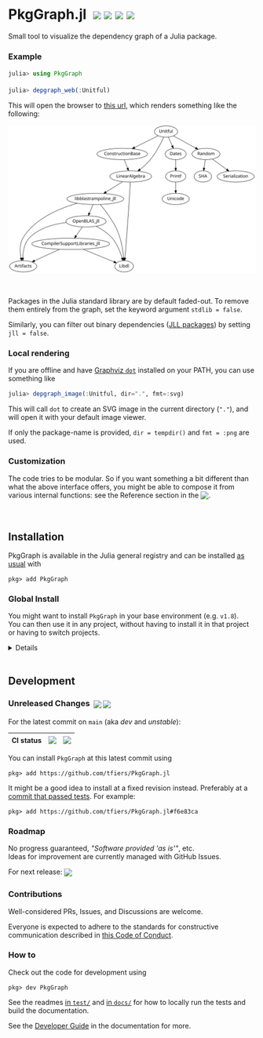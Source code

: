 
# PkgGraph.jl &nbsp;[![][latestimg]][latest] [![][docbadge]][docs] [![][chlog-img]][chlog] [![][devimg]](#development)

Small tool to visualize the dependency graph of a Julia package.


[latestimg]: https://img.shields.io/github/v/release/tfiers/PkgGraph.jl?label=Latest%20release
[latest]:    https://github.com/tfiers/PkgGraph.jl/releases/latest

[docbadge]: https://img.shields.io/badge/📕_Documentation-blue
[docs]: https://tfiers.github.io/PkgGraph.jl/

[chlog-img]: https://img.shields.io/badge/🕑_Changelog-gray
[chlog]: Changelog.md

[devimg]: https://img.shields.io/badge/⚒️_Development-gray


### Example

```julia
julia> using PkgGraph

julia> depgraph_web(:Unitful)
```
This will open the browser to [this url][dotlink], which renders something like the following:

<!-- See docs/script/update_imgs_and_url.jl -->
<img src="docs/img/Unitful-deps.svg"
     width=680
     alt="Dependency graph of Unitful, rendered with Graphviz dot">

<br>

Packages in the Julia standard library are by default faded-out.
To remove them entirely from the graph, set the keyword argument
`stdlib = false`.

Similarly, you can filter out binary dependencies ([JLL packages])
by setting `jll = false`.

[JLL packages]: https://docs.binarybuilder.org/stable/jll

[unitful]: https://github.com/PainterQubits/Unitful.jl
[dotlink]: https://dreampuf.github.io/GraphvizOnline/#digraph%20%7B%0A%20%20%20%20bgcolor%20%3D%20%22transparent%22%0A%20%20%20%20node%20%5Bfillcolor%3D%22white%22%2C%20fontcolor%3D%22black%22%2C%20color%3D%22black%22%5D%0A%20%20%20%20edge%20%5Bcolor%3D%22black%22%5D%0A%20%20%20%20node%20%5Bfontname%3D%22sans-serif%22%2C%20style%3D%22filled%22%5D%0A%20%20%20%20edge%20%5Barrowsize%3D0.88%5D%0A%20%20%20%20Unitful%20-%3E%20ConstructionBase%0A%20%20%20%20ConstructionBase%20-%3E%20LinearAlgebra%20%5Bcolor%3Dgray%5D%0A%20%20%20%20LinearAlgebra%20-%3E%20Libdl%20%5Bcolor%3Dgray%5D%0A%20%20%20%20LinearAlgebra%20-%3E%20libblastrampoline_jll%20%5Bcolor%3Dgray%5D%0A%20%20%20%20libblastrampoline_jll%20-%3E%20Artifacts%20%5Bcolor%3Dgray%5D%0A%20%20%20%20libblastrampoline_jll%20-%3E%20Libdl%20%5Bcolor%3Dgray%5D%0A%20%20%20%20libblastrampoline_jll%20-%3E%20OpenBLAS_jll%20%5Bcolor%3Dgray%5D%0A%20%20%20%20OpenBLAS_jll%20-%3E%20Artifacts%20%5Bcolor%3Dgray%5D%0A%20%20%20%20OpenBLAS_jll%20-%3E%20CompilerSupportLibraries_jll%20%5Bcolor%3Dgray%5D%0A%20%20%20%20CompilerSupportLibraries_jll%20-%3E%20Artifacts%20%5Bcolor%3Dgray%5D%0A%20%20%20%20CompilerSupportLibraries_jll%20-%3E%20Libdl%20%5Bcolor%3Dgray%5D%0A%20%20%20%20OpenBLAS_jll%20-%3E%20Libdl%20%5Bcolor%3Dgray%5D%0A%20%20%20%20Unitful%20-%3E%20Dates%20%5Bcolor%3Dgray%5D%0A%20%20%20%20Dates%20-%3E%20Printf%20%5Bcolor%3Dgray%5D%0A%20%20%20%20Printf%20-%3E%20Unicode%20%5Bcolor%3Dgray%5D%0A%20%20%20%20Unitful%20-%3E%20LinearAlgebra%20%5Bcolor%3Dgray%5D%0A%20%20%20%20Unitful%20-%3E%20Random%20%5Bcolor%3Dgray%5D%0A%20%20%20%20Random%20-%3E%20SHA%20%5Bcolor%3Dgray%5D%0A%20%20%20%20Random%20-%3E%20Serialization%20%5Bcolor%3Dgray%5D%0A%20%20%20%20LinearAlgebra%20%5Bcolor%3Dgray%20fontcolor%3Dgray%5D%0A%20%20%20%20libblastrampoline_jll%20%5Bcolor%3Dgray%20fontcolor%3Dgray%5D%0A%20%20%20%20OpenBLAS_jll%20%5Bcolor%3Dgray%20fontcolor%3Dgray%5D%0A%20%20%20%20CompilerSupportLibraries_jll%20%5Bcolor%3Dgray%20fontcolor%3Dgray%5D%0A%20%20%20%20Dates%20%5Bcolor%3Dgray%20fontcolor%3Dgray%5D%0A%20%20%20%20Printf%20%5Bcolor%3Dgray%20fontcolor%3Dgray%5D%0A%20%20%20%20Random%20%5Bcolor%3Dgray%20fontcolor%3Dgray%5D%0A%20%20%20%20Libdl%20%5Bcolor%3Dgray%20fontcolor%3Dgray%5D%0A%20%20%20%20Artifacts%20%5Bcolor%3Dgray%20fontcolor%3Dgray%5D%0A%20%20%20%20Unicode%20%5Bcolor%3Dgray%20fontcolor%3Dgray%5D%0A%20%20%20%20SHA%20%5Bcolor%3Dgray%20fontcolor%3Dgray%5D%0A%20%20%20%20Serialization%20%5Bcolor%3Dgray%20fontcolor%3Dgray%5D%0A%7D%0A


### Local rendering

If you are offline and have [Graphviz `dot`](https://graphviz.org) installed on your PATH, you can use something like
```julia
julia> depgraph_image(:Unitful, dir=".", fmt=:svg)
```
This will call `dot` to create an SVG image in the current directory (`"."`), and will open it with your default image viewer.

If only the package-name is provided, `dir = tempdir()` and `fmt = :png` are used.


### Customization

The code tries to be modular. So if you want something a bit different than what the
above interface offers, you might be able to compose it from various internal
functions: see the Reference section in the <sub>[![][docbadge]][docs]</sub>.



<br>

## Installation

PkgGraph is available in the Julia general registry and can be installed [as usual] with
```
pkg> add PkgGraph
```
[as usual]: https://pkgdocs.julialang.org/v1/getting-started

### Global Install

You might want to install `PkgGraph` in your base environment (e.g. `v1.8`).\
You can then use it in any project, without having to install it in that project
or having to switch projects.

<details>

You can activate your base environment using `] activate` (i.e. activate 'nothing'),
and then `add PkgGraph` there.

Another way to obtain a global install is to run – from within _any_ environment:
```
julia> using PkgGraph
```
If the package is not found, Julia will offer to install it.\
Type '`o`' to choose to install it in your base environment.
</details>



<br>

## Development

### Unreleased Changes &nbsp;<sub>[![][commitsimg]][difflink] [![][devdocs-img]][devdocs]</sub>

For the latest commit on `main` (aka _dev_ and _unstable_):

| CI status | <sub>[![][testsimg]][tests]</sub> | <sub>[![][docbuildimg]][docbuild]</sub> |
|-----------|-----------------------------------|-----------------------------------------|

You can install `PkgGraph` at this latest commit using
```
pkg> add https://github.com/tfiers/PkgGraph.jl
```
It might be a good idea to install at a fixed revision instead.
Preferably at a [commit that passed tests][testhist].
For example:
```
pkg> add https://github.com/tfiers/PkgGraph.jl#f6e83ca
```

[testhist]: https://github.com/tfiers/PkgGraph.jl/actions/workflows/Tests.yml

[commitsimg]:  https://img.shields.io/github/commits-since/tfiers/PkgGraph.jl/latest
[difflink]:https://github.com/tfiers/PkgGraph.jl/compare/v0.3.0...main

[devdocs-img]: https://img.shields.io/badge/📕_Documentation-dev-blue.svg
[devdocs]:     https://tfiers.github.io/PkgGraph.jl/dev

[docbuildimg]: https://github.com/tfiers/PkgGraph.jl/actions/workflows/Docs.yml/badge.svg
[docbuild]:    https://github.com/tfiers/PkgGraph.jl/actions/workflows/Docs.yml

[testsimg]:    https://github.com/tfiers/PkgGraph.jl/actions/workflows/Tests.yml/badge.svg
[tests]:       https://github.com/tfiers/PkgGraph.jl/actions/workflows/Tests.yml


### Roadmap

No progress guaranteed, _"Software provided 'as is'"_, etc.\
Ideas for improvement are currently managed with GitHub Issues.

For next release: <sub>[![][mile-img]][milestone]</sub>

[mile-img]: https://img.shields.io/github/milestones/progress/tfiers/PkgGraph.jl/1?label=Milestone%20issues%20closed
[milestone]: https://github.com/tfiers/PkgGraph.jl/milestone/1


### Contributions

Well-considered PRs, Issues, and Discussions are welcome.

Everyone is expected to adhere to the standards for constructive communication
described in [this Code of Conduct][CoC].

[CoC]: https://github.com/comob-project/snn-sound-localization/blob/17279f6/Code-of-Conduct.md


### How to

Check out the code for development using
```
pkg> dev PkgGraph
```
See the readmes [in `test/`](test/ReadMe.md) and [in `docs/`](docs/ReadMe.md)
for how to locally run the tests and build the documentation.

See the [Developer Guide][1] in the documentation for more.

[1]: https://tfiers.github.io/PkgGraph.jl/dev/devguide
